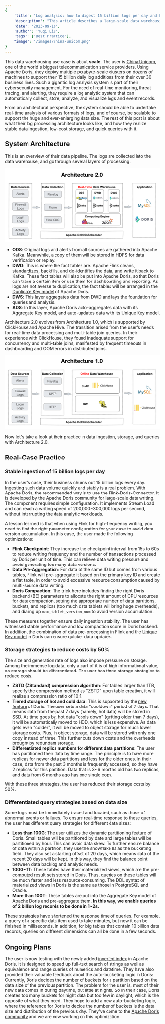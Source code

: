 ```yaml
---
{
    'title': 'Log analysis: how to digest 15 billion logs per day and keep big queries within 1 second',
    'description': "This article describes a large-scale data warehousing use case to provide reference for data engineers who are looking for log analytic solutions. It introduces the log processing architecture and real case practice in data ingestion, storage, and queries.",
    'date': '2023-09-16',
    'author': 'Yuqi Liu',
    'tags': ['Best Practice'],
    "image": '/images/china-unicom.png'
}
---
```


<!-- 
Licensed to the Apache Software Foundation (ASF) under one
or more contributor license agreements.  See the NOTICE file
distributed with this work for additional information
regarding copyright ownership.  The ASF licenses this file
to you under the Apache License, Version 2.0 (the
"License"); you may not use this file except in compliance
with the License.  You may obtain a copy of the License at

  http://www.apache.org/licenses/LICENSE-2.0

Unless required by applicable law or agreed to in writing,
software distributed under the License is distributed on an
"AS IS" BASIS, WITHOUT WARRANTIES OR CONDITIONS OF ANY
KIND, either express or implied.  See the License for the
specific language governing permissions and limitations
under the License.
-->



This data warehousing use case is about **scale**. The user is [China Unicom](https://en.wikipedia.org/wiki/China_Unicom), one of the world's biggest telecommunication service providers. Using Apache Doris, they deploy multiple petabyte-scale clusters on dozens of machines to support their 15 billion daily log additions from their over 30 business lines. Such a gigantic log analysis system is part of their cybersecurity management. For the need of real-time monitoring, threat tracing, and alerting, they require a log analytic system that can automatically collect, store, analyze, and visualize logs and event records.

From an architectural perspective, the system should be able to undertake real-time analysis of various formats of logs, and of course, be scalable to support the huge and ever-enlarging data size. The rest of this post is about what their log processing architecture looks like, and how they realize stable data ingestion, low-cost storage, and quick queries with it.

## System Architecture

This is an overview of their data pipeline. The logs are collected into the data warehouse, and go through several layers of processing.

![real-time-data-warehouse-2.0](/images/Unicom-1.png)

- **ODS**: Original logs and alerts from all sources are gathered into Apache Kafka. Meanwhile, a copy of them will be stored in HDFS for data verification or replay.
- **DWD**: This is where the fact tables are. Apache Flink cleans, standardizes, backfills, and de-identifies the data, and write it back to Kafka. These fact tables will also be put into Apache Doris, so that Doris can trace a certain item or use them for dashboarding and reporting. As logs are not averse to duplication, the fact tables will be arranged in the [Duplicate Key model](https://doris.apache.org/docs/table-design/data-model/duplicate) of Apache Doris.  
- **DWS**: This layer aggregates data from DWD and lays the foundation for queries and analysis.
- **ADS**: In this layer, Apache Doris auto-aggregates data with its Aggregate Key model, and auto-updates data with its Unique Key model. 

Architecture 2.0 evolves from Architecture 1.0, which is supported by ClickHouse and Apache Hive. The transition arised from the user's needs for real-time data processing and multi-table join queries. In their experience with ClickHouse, they found inadequate support for concurrency and multi-table joins, manifested by frequent timeouts in dashboarding and OOM errors in distributed joins.

![real-time-data-warehouse-1.0](/images/Unicom-2.png)

Now let's take a look at their practice in data ingestion, storage, and queries with Architecture 2.0.

## Real-Case Practice

### Stable ingestion of 15 billion logs per day

In the user's case, their business churns out 15 billion logs every day. Ingesting such data volume quickly and stably is a real problem. With Apache Doris, the recommended way is to use the Flink-Doris-Connector. It is developed by the Apache Doris community for large-scale data writing. The component requires simple configuration. It implements Stream Load and can reach a writing speed of 200,000~300,000 logs per second, without interrupting the data analytic workloads.

A lesson learned is that when using Flink for high-frequency writing, you need to find the right parameter configuration for your case to avoid data version accumulation. In this case, the user made the following optimizations:

- **Flink Checkpoint**: They increase the checkpoint interval from 15s to 60s to reduce writing frequency and the number of transactions processed by Doris per unit of time. This can relieve data writing pressure and avoid generating too many data versions.
- **Data Pre-Aggregation**: For data of the same ID but comes from various tables, Flink will pre-aggregate it based on the primary key ID and create a flat table, in order to avoid excessive resource consumption caused by multi-source data writing.
- **Doris Compaction**: The trick here includes finding the right Doris backend (BE) parameters to allocate the right amount of CPU resources for data compaction, setting the appropriate number of data partitions, buckets, and replicas (too much data tablets will bring huge overheads), and dialing up `max_tablet_version_num` to avoid version accumulation.

These measures together ensure daily ingestion stability. The user has witnessed stable performance and low compaction score in Doris backend. In addition, the combination of data pre-processing in Flink and the [Unique Key model](https://doris.apache.org/docs/table-design/data-model/unique) in Doris can ensure quicker data updates.

### Storage strategies to reduce costs by 50%

The size and generation rate of logs also impose pressure on storage. Among the immense log data, only a part of it is of high informational value, so storage should be differentiated. The user has three storage strategies to reduce costs. 

- **ZSTD (ZStandard) compression algorithm**: For tables larger than 1TB, specify the compression method as "ZSTD" upon table creation, it will realize a compression ratio of 10:1. 
- **Tiered storage of hot and cold data**: This is supported by the [new feature](https://blog.devgenius.io/hot-cold-data-separation-what-why-and-how-5f7c73e7a3cf) of Doris. The user sets a data "cooldown" period of 7 days. That means data from the past 7 days (namely, hot data) will be stored in SSD. As time goes by, hot data "cools down" (getting older than 7 days), it will be automatically moved to HDD, which is less expensive. As data gets even "colder", it will be moved to object storage for much lower storage costs. Plus, in object storage, data will be stored with only one copy instead of three. This further cuts down costs and the overheads brought by redundant storage. 
- **Differentiated replica numbers for different data partitions**: The user has partitioned their data by time range. The principle is to have more replicas for newer data partitions and less for the older ones. In their case, data from the past 3 months is frequently accessed, so they have 2 replicas for this partition. Data that is 3~6 months old has two replicas, and data from 6 months ago has one single copy. 

With these three strategies, the user has reduced their storage costs by 50%.

### Differentiated query strategies based on data size

Some logs must be immediately traced and located, such as those of abnormal events or failures. To ensure real-time response to these queries, the user has different query strategies for different data sizes:

- **Less than 100G**: The user utilizes the dynamic partitioning feature of Doris. Small tables will be partitioned by date and large tables will be partitioned by hour. This can avoid data skew. To further ensure balance of data within a partition, they use the snowflake ID as the bucketing field. They also set a starting offset of 20 days, which means data of the recent 20 days will be kept. In this way, they find the balance point between data backlog and analytic needs.
- **100G~1T**: These tables have their materialized views, which are the pre-computed result sets stored in Doris. Thus, queries on these tables will be much faster and less resource-consuming. The DDL syntax of materialized views in Doris is the same as those in PostgreSQL and Oracle.
- **More than 100T**: These tables are put into the Aggregate Key model of Apache Doris and pre-aggregate them. **In this way, we enable queries of 2 billion log records to be done in 1~2s.** 

These strategies have shortened the response time of queries. For example, a query of a specific data item used to take minutes, but now it can be finished in milliseconds. In addition, for big tables that contain 10 billion data records, queries on different dimensions can all be done in a few seconds.

## Ongoing Plans

The user is now testing with the newly added [inverted index](https://doris.apache.org/docs/table-design/index/inverted-index) in Apache Doris. It is designed to speed up full-text search of strings as well as equivalence and range queries of numerics and datetime. They have also provided their valuable feedback about the auto-bucketing logic in Doris: Currently, Doris decides the number of buckets for a partition  based on the data size of the previous partition. The problem for the user is, most of their new data comes in during daytime, but little at nights. So in their case, Doris creates too many buckets for night data but too few in daylight, which is the opposite of what they need. They hope to add a new auto-bucketing logic, where the reference for Doris to decide the number of buckets is the data size and distribution of the previous day. They've come to the [Apache Doris community](https://join.slack.com/t/apachedoriscommunity/shared_invite/zt-2kl08hzc0-SPJe4VWmL_qzrFd2u2XYQA) and we are now working on this optimization. 





